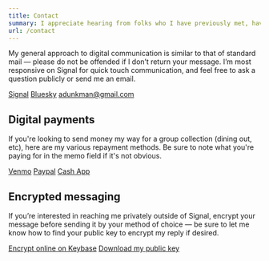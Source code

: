 ```yaml
---
title: Contact
summary: I appreciate hearing from folks who I have previously met, have been impacted by my work, and people in the DC tech community or are engaged in service to the public.
url: /contact
---
```


My general approach to digital communication is similar to that of standard mail — please do not be offended if I don’t return your message. I’m most responsive on Signal for quick touch communication, and feel free to ask a question publicly or send me an email.

<div class="button-group">
  <a href="https://signal.me/#eu/vikdo24eYt-S6ga5ZyIh8ycnYq_myMH79Mc8MKdBUmV1nAMdd6dC6onh_Pe5uzB1" class="button button-primary" target="_blank" rel="noopener">Signal</a>
  <a href="https://bsky.app/profile/dunkman.me" class="button" target="_blank" rel="noopener">Bluesky</a>
  <a href="mailto:adunkman@gmail.com" class="button button-link">adunkman@gmail.com</a>
</div>

## Digital payments

If you're looking to send money my way for a group collection (dining out, etc), here are my various repayment methods. Be sure to note what you're paying for in the memo field if it's not obvious.

<div class="button-group">
  <a href="https://venmo.com/adunkman?txn=pay" class="button button-primary" target="_blank" rel="noopener">Venmo</a>
  <a href="https://paypal.me/adunkman" class="button" target="_blank" rel="noopener">Paypal</a>
  <a href="https://cash.app/$adunkman" class="button" target="_blank" rel="noopener">Cash App</a>
</div>

## Encrypted messaging

If you’re interested in reaching me privately outside of Signal, encrypt your message before sending it by your method of choice — be sure to let me know how to find your public key to encrypt my reply if desired.

<div class="button-group">
  <a href="https://keybase.io/encrypt#adunkman" class="button button-primary">Encrypt online on Keybase</a>
  <a href="/key.asc" class="button button-link" download>Download my public key</a>
</div>
